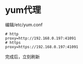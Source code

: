 # yum代理

编辑/etc/yum.conf

```shell
# http
proxy=http://192.168.0.197:41091
# https
proxy=https://192.168.0.197:41091
```

完成后，立刻刷新
